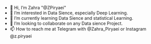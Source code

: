 - 👋 Hi, I’m Zahra "@ZPiryaei"
- 👀 I’m interested in Data Sience, especially Deep Learning.
- 🌱 I’m currently learning Data Sience and statistical Learning.
- 💞️ I’m looking to collaborate on any Data sience Project.
- 📫 How to reach me at Telegram with @Zahra_Piryaei  or Instagram @z.piryaei
<!---
ZPiryaei/ZPiryaei is a ✨ special ✨ repository because its `README.md` (this file) appears on your GitHub profile.
You can click the Preview link to take a look at your changes.
--->
